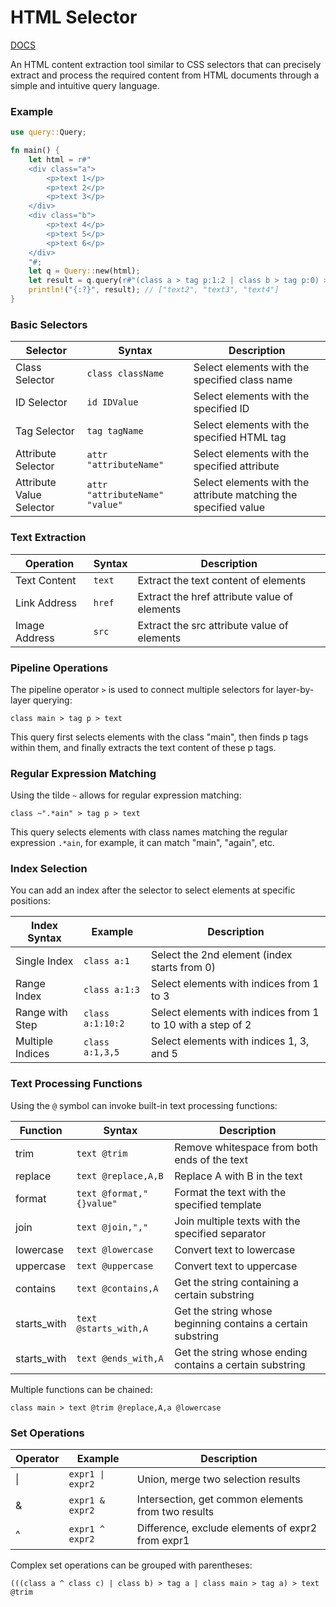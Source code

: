 # HTML Selector

[DOCS](https://docs.rs/htmls/0.1.4/htmls/)

An HTML content extraction tool similar to CSS selectors that can precisely extract and process the required content from HTML documents through a simple and intuitive query language.

### Example

```rust
use query::Query;

fn main() {
    let html = r#"
    <div class="a">
        <p>text 1</p>
        <p>text 2</p>
        <p>text 3</p>
    </div>
    <div class="b">
        <p>text 4</p>
        <p>text 5</p>
        <p>text 6</p>
    </div>
    "#;
    let q = Query::new(html);
    let result = q.query(r#"(class a > tag p:1:2 | class b > tag p:0) > text @replace," ","""#).texts();
    println!("{:?}", result); // ["text2", "text3", "text4"]
}

```

### Basic Selectors

| Selector   | Syntax                | Description                                |
|------------|------------------------|--------------------------------------------|
| Class Selector | `class className`   | Select elements with the specified class name |
| ID Selector    | `id IDValue`        | Select elements with the specified ID      |
| Tag Selector   | `tag tagName`       | Select elements with the specified HTML tag |
| Attribute Selector | `attr "attributeName"` | Select elements with the specified attribute |
| Attribute Value Selector | `attr "attributeName" "value"` | Select elements with the attribute matching the specified value |

### Text Extraction

| Operation  | Syntax                | Description                                |
|------------|------------------------|--------------------------------------------|
| Text Content | `text`               | Extract the text content of elements        |
| Link Address | `href`               | Extract the href attribute value of elements |
| Image Address | `src`               | Extract the src attribute value of elements  |

### Pipeline Operations

The pipeline operator `>` is used to connect multiple selectors for layer-by-layer querying:

```
class main > tag p > text
```

This query first selects elements with the class "main", then finds p tags within them, and finally extracts the text content of these p tags.

### Regular Expression Matching

Using the tilde `~` allows for regular expression matching:

```
class ~".*ain" > tag p > text
```

This query selects elements with class names matching the regular expression `.*ain`, for example, it can match "main", "again", etc.

### Index Selection

You can add an index after the selector to select elements at specific positions:

| Index Syntax | Example              | Description                     |
|--------------|----------------------|---------------------------------|
| Single Index | `class a:1`          | Select the 2nd element (index starts from 0) |
| Range Index  | `class a:1:3`        | Select elements with indices from 1 to 3 |
| Range with Step | `class a:1:10:2`  | Select elements with indices from 1 to 10 with a step of 2 |
| Multiple Indices | `class a:1,3,5`  | Select elements with indices 1, 3, and 5 |

### Text Processing Functions

Using the `@` symbol can invoke built-in text processing functions:

| Function   | Syntax                     | Description                     |
|------------|----------------------------|---------------------------------|
| trim       | `text @trim`               | Remove whitespace from both ends of the text |
| replace    | `text @replace,A,B`        | Replace A with B in the text     |
| format     | `text @format,"{}value"`   | Format the text with the specified template |
| join       | `text @join,","`           | Join multiple texts with the specified separator |
| lowercase  | `text @lowercase`          | Convert text to lowercase       |
| uppercase  | `text @uppercase`          | Convert text to uppercase       |
| contains   | `text @contains,A`         | Get the string containing a certain substring  |
| starts_with | `text @starts_with,A`     | Get the string whose beginning contains a certain substring |
| starts_with | `text @ends_with,A`       | Get the string whose ending contains a certain substring |

Multiple functions can be chained:

```
class main > text @trim @replace,A,a @lowercase
```

### Set Operations

| Operator | Example                       | Description                     |
|----------|-------------------------------|---------------------------------|
| \|       | `expr1 \| expr2`              | Union, merge two selection results |
| &        | `expr1 & expr2`              | Intersection, get common elements from two results |
| ^        | `expr1 ^ expr2`              | Difference, exclude elements of expr2 from expr1 |

Complex set operations can be grouped with parentheses:

```
(((class a ^ class c) | class b) > tag a | class main > tag a) > text @trim
```

